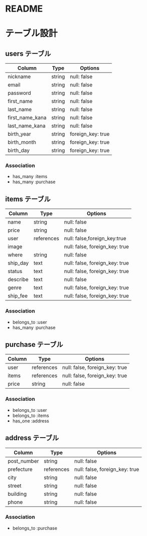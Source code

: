 # README

# テーブル設計

## users テーブル

| Column        | Type   | Options     |
| --------      | ------ | ----------- |
| nickname      | string | null: false |
| email         | string | null: false |
| password      | string | null: false |
|first_name     | string | null: false |
|last_name      | string | null: false |
|first_name_kana| string | null: false |
|last_name_kana | string | null: false |
|birth_year     | string | foreign_key: true |
|birth_month    | string | foreign_key: true |
|birth_day      | string | foreign_key: true |

### Association

- has_many :items
- has_many :purchase
 

## items テーブル

| Column   | Type   | Options                        |
| ------   | ------ | ------------------------------ |
| name     | string | null: false                    |
| price    | string | null: false                    |
| user     |references| null: false,foreign_key:true |
| image    |        | null: false, foreign_key: true |
| where    | string | null: false                    |
| ship_day | text   | null: false, foreign_key: true |
| status   | text   | null: false, foreign_key: true |
| describe | text   | null: false                    |
| genre    | text   | null: false, foreign_key: true |
| ship_fee | text   | null: false, foreign_key: true |

### Association

- belongs_to :user
- has_many :purchase


## purchase テーブル

| Column  | Type       | Options                        |
| ------  | ---------- | ------------------------------ |
| user    | references | null: false, foreign_key: true |
| items   | references | null: false, foreign_key: true |
| price   | string     | null: false                    |

### Association

- belongs_to :user
- belongs_to :items
- has_one :address

## address テーブル

| Column    | Type       | Options                        |
| -------   | ---------- | ------------------------------ |
|post_number| string     | null: false                    |
|prefecture | references | null: false, foreign_key: true |
|city       | string     | null: false                    |
|street     | string     | null: false                    |
|building   | string     | null: false                    |
|phone      | string     | null: false                    |

### Association

- belongs_to :purchase
